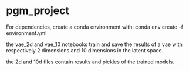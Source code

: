 # pgm_project

For dependencies, create a conda environment with:
conda env create -f environment.yml

the vae_2d and vae_10 notebooks train and save the results of a vae with respectively 2 dimensions and 10 dimensions in the latent space.

the 2d and 10d files contain results and pickles of the trained models.

